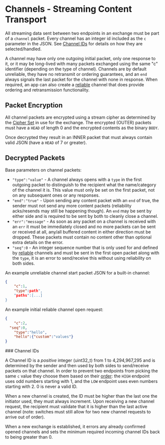 # Channels - Streaming Content Transport

All streaming data sent between two endpoints in an exchange must be part of a `channel` packet. Every channel has an integer id included as the `c` parameter in the JSON. See [Channel IDs](#channelids) for details on how they are selected/handled.

A channel may have only one outgoing initial packet, only one response to it, or it may be long-lived with many packets exchanged using the same "c" identifier (depending on the type of channel).  Channels are by default unreliable, they have no retransmit or ordering guarantees, and an `end` always signals the last packet for the channel with none in response.  When required, an app can also create a [reliable](reliable.md) channel that does provide ordering and retransmission functionality.

## Packet Encryption

All channel packets are encrypted using a stream cipher as determined by the [Cipher Set](cipher_sets.md) in use for the exchange.  The encrypted (OUTER) packets must have a `HEAD` of length 0 and the encrypted contents as the binary `BODY`.

Once decrypted they result in an INNER packet that must always contain valid JSON (have a `HEAD` of 7 or greater).

## Decrypted Packets


Base parameters on channel packets:

* `"type":"value"` - A channel always opens with a `type` in the first outgoing packet to distinguish to the recipient what the name/category of the channel it is. This value must only be set on the first packet, not on any subsequent ones or any responses.
* `"end":"true"` - Upon sending any content packet with an `end` of true, the sender must not send any more content packets (reliability acks/resends may still be happening though). An `end` may be sent by either side and is required to be sent by both to cleanly close a channel.
* `"err":"message"` - As soon as any packet on a channel is received with an `err` it must be immediately closed and no more packets can be sent or received at all, any/all buffered content in either direction must be dropped. These packets must contain no content other than optional extra details on the error.
* `"seq":0` - An integer sequence number that is only used for and defined by [reliable](reliable.md) channels and must be sent in the first open packet along with the `type`, it is an error to send/receive this without using reliability on both sides.

An example unreliable channel start packet JSON for a built-in channel:

```json
{
	"c":1,
	"type":path",
	"paths":[...]
}
```

An example initial reliable channel open request:

```json
{
	"c":2,
  "seq":0,
	"type":"hello",
	"hello":{"custom":"values"}
}
```

<a name="channelid" />
### Channel IDs

A Channel ID is a *positive* integer (uint32_t) from 1 to 4,294,967,295 and is determined by the sender and then used by both sides to send/receive packets on that channel.  In order to prevent two endpoints from picking the same `c` value they choose them based on their [order](order.md): the `HIGH` endpoint uses odd numbers starting with 1, and the `LOW` endpoint uses even numbers starting with 2. 0 is never a valid ID.

When a new channel is created, the ID must be higher than the last one the initiator used, they must always increment. Upon receiving a new channel request, the recipient must validate that it is higher than the last active channel (note: switches must still allow for two new channel requests to arrive out of order).

When a new exchange is established, it errors any already confirmed opened channels and sets the minimum required incoming channel IDs back to being greater than 0.
